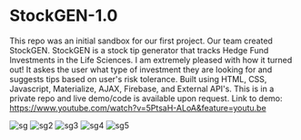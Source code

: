 # StockGEN-1.0
This repo was an initial sandbox for our first project. Our team created StockGEN. StockGEN is a stock tip generator that tracks Hedge Fund Investments in the Life Sciences. I am extremely pleased with how it turned out! It askes the user what type of investment they are looking for and suggests tips based on user's risk tolerance. Built using HTML, CSS, Javascript, Materialize, AJAX, Firebase, and External API's. This is in a private repo and live demo/code is available upon request. 
Link to demo: https://www.youtube.com/watch?v=5PtsaH-ALoA&feature=youtu.be

![sg](https://user-images.githubusercontent.com/27470842/36615080-ca28707a-1893-11e8-9ce9-8ab953711bd1.PNG)
![sg2](https://user-images.githubusercontent.com/27470842/36615083-cbe26d6c-1893-11e8-8c69-e78aa097ebb2.PNG)
![sg3](https://user-images.githubusercontent.com/27470842/36615085-ce24e834-1893-11e8-8115-dfdbe8a15b6e.PNG)
![sg4](https://user-images.githubusercontent.com/27470842/36615090-d0e9398a-1893-11e8-9e06-c12c3c8320ec.PNG)
![sg5](https://user-images.githubusercontent.com/27470842/36615157-2b41bace-1894-11e8-9ad1-a254aa995953.PNG)
